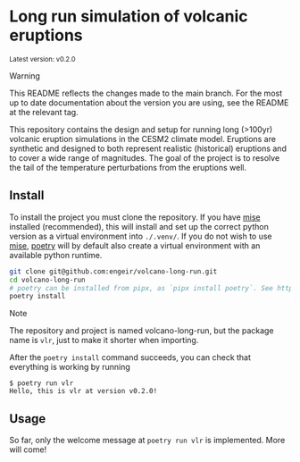 # Long run simulation of volcanic eruptions

<sup>Latest version: v0.2.0</sup> <!-- x-release-please-version -->

> [!WARNING]
>
> This README reflects the changes made to the main branch. For the most up to date
> documentation about the version you are using, see the README at the relevant tag.

This repository contains the design and setup for running long (>100yr) volcanic
eruption simulations in the CESM2 climate model. Eruptions are synthetic and designed to
both represent realistic (historical) eruptions and to cover a wide range of magnitudes.
The goal of the project is to resolve the tail of the temperature perturbations from the
eruptions well.

## Install

To install the project you must clone the repository. If you have [mise] installed
(recommended), this will install and set up the correct python version as a virtual
environment into `./.venv/`. If you do not wish to use [mise], [poetry] will by default
also create a virtual environment with an available python runtime.

```bash
git clone git@github.com:engeir/volcano-long-run.git
cd volcano-long-run
# poetry can be installed from pipx, as `pipx install poetry`. See https://python-poetry.org/docs/#installation
poetry install
```

> [!NOTE]
>
> The repository and project is named volcano-long-run, but the package name is `vlr`,
> just to make it shorter when importing.

After the `poetry install` command succeeds, you can check that everything is working by
running

<!-- x-release-please-start-version -->

```console
$ poetry run vlr
Hello, this is vlr at version v0.2.0!
```

<!-- x-release-please-end -->

## Usage

So far, only the welcome message at `poetry run vlr` is implemented. More will come!

[poetry]: https://python-poetry.org
[mise]: https://mise.jdx.dev/
